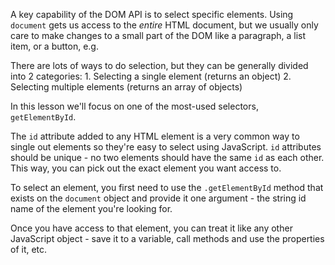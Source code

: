 A key capability of the DOM API is to select specific elements. Using `document` gets us access to the _entire_ HTML document, but we usually only care to make changes to a small part of the DOM like a paragraph, a list item, or a button, e.g.

There are lots of ways to do selection, but they can be generally divided into 2 categories:
    1. Selecting a single element (returns an object)
    2. Selecting multiple elements (returns an array of objects)
    
In this lesson we'll focus on one of the most-used selectors, `getElementById`.

The `id` attribute added to any HTML element is a very common way to single out elements so they're easy to select using JavaScript. `id` attributes should be unique - no two elements should have the same `id` as each other. This way, you can pick out the exact element you want access to.

To select an element, you first need to use the `.getElementById` method that exists on the `document` object and provide it one argument - the string id name of the element you're looking for.

Once you have access to that element, you can treat it like any other JavaScript object - save it to a variable, call methods and use the properties of it, etc.
